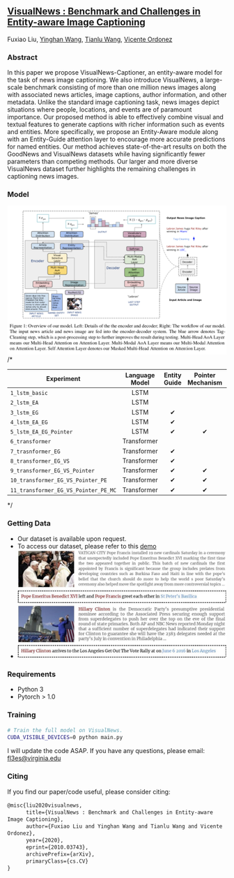 ## [VisualNews : Benchmark and Challenges in Entity-aware Image Captioning](https://arxiv.org/abs/2010.03743)
Fuxiao Liu, [Yinghan Wang](https://www.linkedin.com/in/yinghan-wang-39980a119/), [Tianlu Wang](http://www.cs.virginia.edu/~tw8cb/), [Vicente Ordonez](https://www.vicenteordonez.com/)

### Abstract 
In this paper we propose VisualNews-Captioner, an entity-aware model for the task of news image captioning. We also introduce VisualNews, a large-scale benchmark consisting of more than one million news images along with associated news articles, image captions, author information, and other metadata. Unlike the standard image captioning task, news images depict situations where people, locations, and events are of paramount importance. Our proposed method is able to effectively combine visual and textual features to generate captions with richer information such as events and entities. More specifically, we propose an Entity-Aware module along with an Entity-Guide attention layer to encourage more accurate predictions for named entities. Our method achieves state-of-the-art results on both the GoodNews and VisualNews datasets while having significantly fewer parameters than competing methods. Our larger and more diverse VisualNews dataset further highlights the remaining challenges in captioning news images.



### Model
![VisualNews Model](./visual2.png)
/*

| Experiment                          | Language Model |    Entity Guide |Pointer Mechanism|Posiion Embedding| Visual selective|      Memory Cell|
| ----------------------------------- | :-------------:| :--------------:| :--------------:| :--------------:| :--------------:| :--------------:|
| `1_lstm_basic`                      |           LSTM |                 |                 |                 |                 |                 |
| `2_lstm_EA`                         |           LSTM |                 |                 |                 |                 |                 |                
| `3_lstm_EG`                         |           LSTM |               ✔ |                 |                 |                 |                 |                 
| `4_lstm_EA_EG`                      |           LSTM |               ✔ |                 |                 |                 |                 |              
| `5_lstm_EA_EG_Pointer`              |           LSTM |               ✔ |               ✔ |                 |                 |                 |          
| `6_transformer`                     |    Transformer |                 |                 |                 |                 |                 |             
| `7_trasnformer_EG`                  |    Transformer |               ✔ |                 |                 |                 |                 |
| `8_transformer_EG_VS`               |    Transformer |               ✔ |                 |                 |                ✔|                 |  
| `9_transformer_EG_VS_Pointer`       |    Transformer |               ✔ |               ✔ |                 |                ✔|                 | 
| `10_transformer_EG_VS_Pointer_PE`   |    Transformer |               ✔ |               ✔ |               ✔ |                ✔|                 | 
| `11_transformer_EG_VS_Pointer_PE_MC`|    Transformer |               ✔ |               ✔ |               ✔ |                ✔|                ✔| 

*/

### Getting Data
- Our dataset is available upon request. 
- To access our dataset, please refer to this [demo](./VisualNews-Dataset.ipynb)
- ![Examples from our VisualNews dataset](./sample.jpg)

### Requirements
- Python 3
- Pytorch > 1.0

### Training
```sh
# Train the full model on VisualNews.
CUDA_VISIBLE_DEVICES=0 python main.py
```
I will update the code ASAP. If you have any questions, please email: fl3es@virginia.edu

### Citing
If you find our paper/code useful, please consider citing:

```
@misc{liu2020visualnews,
      title={VisualNews : Benchmark and Challenges in Entity-aware Image Captioning}, 
      author={Fuxiao Liu and Yinghan Wang and Tianlu Wang and Vicente Ordonez},
      year={2020},
      eprint={2010.03743},
      archivePrefix={arXiv},
      primaryClass={cs.CV}
}
```
